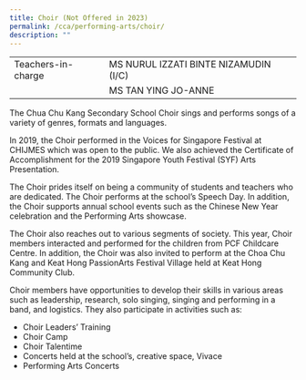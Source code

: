 ```yaml
---
title: Choir (Not Offered in 2023)
permalink: /cca/performing-arts/choir/
description: ""
---
```

|  	|  	|  	|			
|---	|---	|---	|			
|  	Teachers-in-charge 	|  	MS NURUL IZZATI BINTE NIZAMUDIN (I/C)	|  		|  
|  		|  	MS TAN YING JO-ANNE	|  		|  


The Chua Chu Kang Secondary School Choir sings and performs songs of a variety of genres, formats and languages.

In 2019, the Choir performed in the Voices for Singapore Festival at CHIJMES which was open to the public. We also achieved the Certificate of Accomplishment for the 2019 Singapore Youth Festival (SYF) Arts Presentation. 

The Choir prides itself on being a community of students and teachers who are dedicated. The Choir performs at the school’s Speech Day. In addition, the Choir supports annual school events such as the Chinese New Year celebration and the Performing Arts showcase.

The Choir also reaches out to various segments of society. This year, Choir members interacted and performed for the children from PCF Childcare Centre.  In addition, the Choir was also invited to perform at the Choa Chu Kang and Keat Hong PassionArts Festival Village held at Keat Hong Community Club.

Choir members have opportunities to develop their skills in various areas such as leadership, research, solo singing, singing and performing in a band, and logistics. They also participate in activities such as:
* Choir Leaders’ Training
* Choir Camp
* Choir Talentime
* Concerts held at the school’s, creative space, Vivace
* Performing Arts Concerts